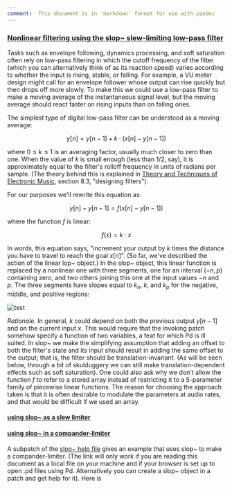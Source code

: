 ```yaml
---
comment:  This document is in 'markdown' format for use with pandoc
---
```


### [Nonlinear filtering using the slop~ slew-limiting low-pass filter](#topics-slop)

Tasks such as envelope following, dynamics processing, and soft saturation
often rely on low-pass filtering in which the cutoff frequency of the filter
(which you can alternatively think of as its reaction speed) varies according to
whether the input is rising, stable, or falling.  For example, a VU meter design
might call for an envelope follower whose output can rise quickly but then drops
off more slowly.  To make this we could use a low-pass filter to make a moving
average of the instantaneous signal level, but the moving average should react
faster on rising inputs than on falling ones.

The simplest type of digital low-pass filter can be understood as a moving
average:

$$y[n] = y[n-1] + k \cdot (x[n] - y[n-1])$$

where $0 \le k \le 1$ is an averaging factor,  usually much closer to zero than
one.  When the value of $k$ is small enough (less than 1/2, say), it is
approximately equal to the filter's rolloff frequency in units of radians per
sample.  (The theory behind this is explained in
[Theory and Techniques of Electronic Music](http://msp.ucsd.edu/techniques.htm), section 8.3, "designing filters").

For our purposes we'll rewrite this equation as:

$$y[n] - y[n-1] = f (x[n] - y[n-1])$$

where the function $f$ is linear:

$$f(x) = k \cdot x$$

In words, this equation says, "increment your output by $k$ times the distance
you have to travel to reach the goal $x[n]$".  (So far, we've described the
action of the linear lop~ object.)  In the slop~ object, this linear function is
replaced by a nonlinear one with three segments, one for an interval $(-n, p)$
containing zero, and two others joining this one at the input values $-n$ and
$p$.  The three segments have slopes equal to $k_n$, $k$, and $k_p$ for the
negative, middle, and positive regions:


![test](slop-tilde-1-curves.png)


_Rationale._  In general, $k$ could depend on both the previous output $y[n-1]$
and on the current input $x$.  This would require that the invoking patch somehow
specify a function of two variables, a feat for which Pd is ill suited.  In slop~
we make the simplifying assumption that adding an offset to both the filter's
state and its input should result in adding the same offset to the output; that
is, the filter should be translation-invariant.  (As will be seen below, through a
bit of skulduggery we can still make translation-dependent effects such as soft
saturation).  One could also ask why we don't allow the function $f$ to refer to a
stored array instead of restricting it to a 5-parameter family of piecewise linear
functions.  The reason for choosing the approach taken is that it is often
desirable to modulate the parameters at audio rates, and that would be difficult
if we used an array.

#### [using slop~ as a slew limiter](#topics-slop-slew-limiter)


#### [using slop~ in a compander-limiter](#topics-slop-compander-limiter)

A subpatch of the [slop~ help file](file:../5.reference/slop~-help.pd) gives an
example that uses slop~ to make a compander-limiter.  (The link will only work
if you are reading this document as a local file on your machine and if your
browser is set up to open .pd files using Pd.  Alternatively you can create a
slop~ object in a patch and get help for it).  Here is


